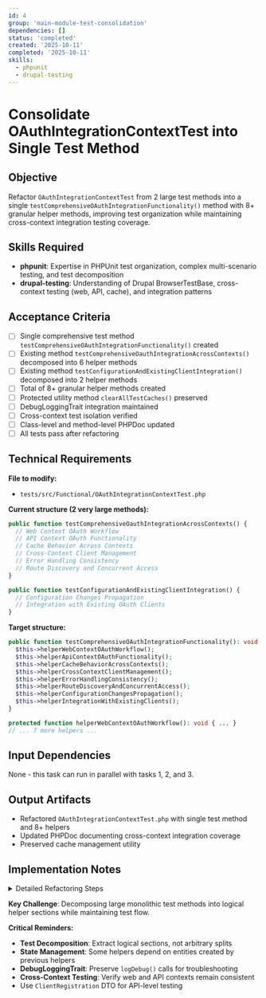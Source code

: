 ```yaml
---
id: 4
group: 'main-module-test-consolidation'
dependencies: []
status: 'completed'
created: '2025-10-11'
completed: '2025-10-11'
skills:
  - phpunit
  - drupal-testing
---
```


# Consolidate OAuthIntegrationContextTest into Single Test Method

## Objective

Refactor `OAuthIntegrationContextTest` from 2 large test methods into a single `testComprehensiveOAuthIntegrationFunctionality()` method with 8+ granular helper methods, improving test organization while maintaining cross-context integration testing coverage.

## Skills Required

- **phpunit**: Expertise in PHPUnit test organization, complex multi-scenario testing, and test decomposition
- **drupal-testing**: Understanding of Drupal BrowserTestBase, cross-context testing (web, API, cache), and integration patterns

## Acceptance Criteria

- [ ] Single comprehensive test method `testComprehensiveOAuthIntegrationFunctionality()` created
- [ ] Existing method `testComprehensiveOauthIntegrationAcrossContexts()` decomposed into 6 helper methods
- [ ] Existing method `testConfigurationAndExistingClientIntegration()` decomposed into 2 helper methods
- [ ] Total of 8+ granular helper methods created
- [ ] Protected utility method `clearAllTestCaches()` preserved
- [ ] DebugLoggingTrait integration maintained
- [ ] Cross-context test isolation verified
- [ ] Class-level and method-level PHPDoc updated
- [ ] All tests pass after refactoring

## Technical Requirements

**File to modify:**

- `tests/src/Functional/OAuthIntegrationContextTest.php`

**Current structure (2 very large methods):**

```php
public function testComprehensiveOauthIntegrationAcrossContexts() {
  // Web Context OAuth Workflow
  // API Context OAuth Functionality
  // Cache Behavior Across Contexts
  // Cross-Context Client Management
  // Error Handling Consistency
  // Route Discovery and Concurrent Access
}

public function testConfigurationAndExistingClientIntegration() {
  // Configuration Changes Propagation
  // Integration with Existing OAuth Clients
}
```

**Target structure:**

```php
public function testComprehensiveOAuthIntegrationFunctionality(): void {
  $this->helperWebContextOAuthWorkflow();
  $this->helperApiContextOAuthFunctionality();
  $this->helperCacheBehaviorAcrossContexts();
  $this->helperCrossContextClientManagement();
  $this->helperErrorHandlingConsistency();
  $this->helperRouteDiscoveryAndConcurrentAccess();
  $this->helperConfigurationChangesPropagation();
  $this->helperIntegrationWithExistingClients();
}

protected function helperWebContextOAuthWorkflow(): void { ... }
// ... 7 more helpers ...
```

## Input Dependencies

None - this task can run in parallel with tasks 1, 2, and 3.

## Output Artifacts

- Refactored `OAuthIntegrationContextTest.php` with single test method and 8+ helpers
- Updated PHPDoc documenting cross-context integration coverage
- Preserved cache management utility

## Implementation Notes

<details>
<summary>Detailed Refactoring Steps</summary>

### Step 1: Understand Current Structure

The existing test has **large, monolithic methods** that test multiple scenarios. We need to **extract logical sections** into helper methods.

**Current method 1**: `testComprehensiveOauthIntegrationAcrossContexts()`

- ~270 lines
- 6 distinct test sections (marked with `===` comments)

**Current method 2**: `testConfigurationAndExistingClientIntegration()`

- ~105 lines
- 2 distinct test sections

### Step 2: Create Comprehensive Test Method

```php
/**
 * Comprehensive OAuth integration testing across all contexts.
 *
 * Tests OAuth functionality across web, API, and cache contexts to ensure
 * consistent behavior and proper integration. This consolidation reduces
 * test execution time while maintaining comprehensive cross-context coverage.
 *
 * Integration test coverage includes:
 * - Web context OAuth workflow (HTTP endpoints)
 * - API context OAuth functionality (service layer)
 * - Cache behavior and consistency across contexts
 * - Cross-context client management
 * - Error handling consistency across contexts
 * - Route discovery and concurrent access patterns
 * - Configuration change propagation
 * - Integration with existing OAuth clients
 *
 * All scenarios execute sequentially, maintaining test isolation through
 * proper cache clearing and state management in helper methods.
 */
public function testComprehensiveOAuthIntegrationFunctionality(): void {
  $this->logDebug('Starting comprehensive OAuth integration test');

  // Web and API context testing
  $this->helperWebContextOAuthWorkflow();
  $this->helperApiContextOAuthFunctionality();

  // Cache and state management
  $this->helperCacheBehaviorAcrossContexts();

  // Client management and error handling
  $this->helperCrossContextClientManagement();
  $this->helperErrorHandlingConsistency();

  // Concurrent access and discovery
  $this->helperRouteDiscoveryAndConcurrentAccess();

  // Configuration and integration
  $this->helperConfigurationChangesPropagation();
  $this->helperIntegrationWithExistingClients();
}
```

### Step 3: Extract Helpers from testComprehensiveOauthIntegrationAcrossContexts

#### Helper 1: Web Context OAuth Workflow

Extract the "Web Context OAuth Workflow" section (lines ~115-145):

```php
/**
 * Helper: Tests OAuth workflow in web context (HTTP requests).
 *
 * Validates that OAuth metadata endpoints are accessible via HTTP and
 * that client registration works through web requests.
 */
protected function helperWebContextOAuthWorkflow(): void {
  $this->logDebug('Testing OAuth metadata endpoint');

  // Test metadata endpoints are accessible via HTTP
  $this->drupalGet('/.well-known/oauth-authorization-server');
  $this->logDebug('OAuth metadata endpoint response code: ' . $this->getSession()->getStatusCode());
  $this->assertSession()->statusCodeEquals(200);
  $this->assertSession()->responseHeaderContains('Content-Type', 'application/json');

  $auth_metadata = Json::decode($this->getSession()->getPage()->getContent());
  $this->assertArrayHasKey('registration_endpoint', $auth_metadata);
  $this->logDebug('Registration endpoint from metadata: ' . ($auth_metadata['registration_endpoint'] ?? 'NULL'));

  // Test client registration via HTTP
  $web_client_metadata = [
    'client_name' => 'Web Context Test Client',
    'redirect_uris' => ['https://example.com/callback'],
    'grant_types' => ['authorization_code'],
  ];

  $this->logDebug('About to POST to: ' . $auth_metadata['registration_endpoint']);
  $web_response = $this->httpClient->post($this->buildUrl('/oauth/register'), [
    RequestOptions::JSON => $web_client_metadata,
    RequestOptions::HEADERS => [
      'Content-Type' => 'application/json',
      'Accept' => 'application/json',
    ],
  ]);

  $this->assertEquals(200, $web_response->getStatusCode());
  $web_response->getBody()->rewind();
  $web_client_data = Json::decode($web_response->getBody()->getContents());
  $this->assertArrayHasKey('client_id', $web_client_data);
}
```

#### Helper 2: API Context OAuth Functionality

Extract the "API Context OAuth Functionality" section (lines ~147-168):

```php
/**
 * Helper: Tests OAuth functionality in API context (service layer).
 *
 * Validates that OAuth services work correctly when called directly
 * without HTTP layer.
 */
protected function helperApiContextOAuthFunctionality(): void {
  // Get metadata service directly
  $metadata_service = $this->container->get('simple_oauth_server_metadata.server_metadata');
  $api_metadata = $metadata_service->getServerMetadata();
  $this->assertArrayHasKey('registration_endpoint', $api_metadata);
  $this->assertStringContainsString('/oauth/register', $api_metadata['registration_endpoint']);

  // Test client registration service directly
  $registration_service = $this->container->get('simple_oauth_client_registration.service.registration');
  $api_client_metadata = new ClientRegistration(
    clientName: 'API Context Test Client',
    redirectUris: ['https://api.example.com/callback'],
    grantTypes: ['authorization_code', 'refresh_token']
  );

  $api_client_data = $registration_service->registerClient($api_client_metadata);
  $this->assertArrayHasKey('client_id', $api_client_data);
  $this->assertArrayHasKey('client_secret', $api_client_data);
  $this->assertArrayHasKey('registration_access_token', $api_client_data);

  // Test client retrieval
  $retrieved_metadata = $registration_service->getClientMetadata($api_client_data['client_id']);
  $this->assertEquals($api_client_metadata->clientName, $retrieved_metadata['client_name']);
}
```

#### Helper 3: Cache Behavior Across Contexts

Extract the "Cache Behavior Across Contexts" section (lines ~170-188):

```php
/**
 * Helper: Tests cache behavior and consistency across contexts.
 *
 * Validates that cache is shared between web and API contexts and that
 * cache invalidation affects both contexts.
 */
protected function helperCacheBehaviorAcrossContexts(): void {
  $metadata_service = $this->container->get('simple_oauth_server_metadata.server_metadata');

  // Test cache generation and consistency
  $metadata1 = $metadata_service->getServerMetadata();
  $metadata2 = $metadata_service->getServerMetadata();
  $this->assertEquals($metadata1['registration_endpoint'], $metadata2['registration_endpoint']);

  // Test HTTP context uses same cache
  $this->drupalGet('/.well-known/oauth-authorization-server');
  $this->assertSession()->statusCodeEquals(200);
  $http_metadata = Json::decode($this->getSession()->getPage()->getContent());
  $this->assertEquals($metadata1['registration_endpoint'], $http_metadata['registration_endpoint']);

  // Test cache invalidation affects both contexts
  $fresh_metadata = $metadata_service->getServerMetadata();
  $this->drupalGet('/.well-known/oauth-authorization-server');
  $this->assertSession()->statusCodeEquals(200);
  $fresh_http_metadata = Json::decode($this->getSession()->getPage()->getContent());
  $this->assertEquals($fresh_metadata['registration_endpoint'], $fresh_http_metadata['registration_endpoint']);
}
```

#### Helper 4: Cross-Context Client Management

Extract the "Cross-Context Client Management" section (lines ~190-207):

```php
/**
 * Helper: Tests client management across different contexts.
 *
 * Validates that clients registered in different contexts can coexist
 * and be managed independently.
 */
protected function helperCrossContextClientManagement(): void {
  // Note: This helper depends on clients created in previous helpers
  // We'll need to retrieve them or recreate them here

  // For simplicity, create new test clients
  $registration_service = $this->container->get('simple_oauth_client_registration.service.registration');

  $web_client = $registration_service->registerClient(new ClientRegistration(
    clientName: 'Cross-Context Web Client',
    redirectUris: ['https://web.example.com/callback']
  ));

  $api_client = $registration_service->registerClient(new ClientRegistration(
    clientName: 'Cross-Context API Client',
    redirectUris: ['https://api.example.com/callback']
  ));

  // Verify different clients
  $this->assertNotEquals($web_client['client_id'], $api_client['client_id']);

  // Test updating web-registered client via HTTP
  $updated_metadata_http = [
    'client_name' => 'Updated Cross-Context Web Client',
    'client_uri' => 'https://updated-web.example.com',
  ];

  $update_response = $this->httpClient->put($web_client['registration_client_uri'], [
    RequestOptions::JSON => $updated_metadata_http,
    RequestOptions::HEADERS => [
      'Authorization' => 'Bearer ' . $web_client['registration_access_token'],
      'Content-Type' => 'application/json',
      'Accept' => 'application/json',
    ],
  ]);

  $this->assertEquals(200, $update_response->getStatusCode());
  $update_response->getBody()->rewind();
  $updated_data = Json::decode($update_response->getBody()->getContents());
  $this->assertEquals('Updated Cross-Context Web Client', $updated_data['client_name']);
}
```

#### Helper 5: Error Handling Consistency

Extract the "Error Handling Consistency" section (lines ~209-234):

```php
/**
 * Helper: Tests error handling consistency across contexts.
 *
 * Validates that both HTTP and API contexts return appropriate errors
 * for invalid data.
 */
protected function helperErrorHandlingConsistency(): void {
  // Test HTTP context error handling
  $invalid_metadata = [
    'client_name' => 'Invalid Client',
    'redirect_uris' => ['not-a-url'],
  ];

  $http_error_response = $this->httpClient->post($this->buildUrl('/oauth/register'), [
    RequestOptions::JSON => $invalid_metadata,
    RequestOptions::HEADERS => [
      'Content-Type' => 'application/json',
      'Accept' => 'application/json',
    ],
    RequestOptions::HTTP_ERRORS => FALSE,
  ]);

  $this->assertEquals(400, $http_error_response->getStatusCode());
  $http_error_response->getBody()->rewind();
  $http_error = Json::decode($http_error_response->getBody()->getContents());
  $this->assertEquals('invalid_client_metadata', $http_error['error']);

  // Test API context error handling
  $exception_thrown = FALSE;
  try {
    $registration_service = $this->container->get('simple_oauth_client_registration.service.registration');
    $invalid_dto = new ClientRegistration(
      clientName: 'Invalid Client',
      redirectUris: ['not-a-url']
    );
    $registration_service->registerClient($invalid_dto);
  }
  catch (\Exception $e) {
    $exception_thrown = TRUE;
    $this->assertStringContainsString('Invalid redirect URI', $e->getMessage());
  }
  $this->assertTrue($exception_thrown);
}
```

#### Helper 6: Route Discovery and Concurrent Access

Extract the "Route Discovery and Concurrent Access" section (lines ~236-273):

```php
/**
 * Helper: Tests route discovery and concurrent access patterns.
 *
 * Validates that metadata endpoints remain consistent under concurrent
 * access and cache regeneration.
 */
protected function helperRouteDiscoveryAndConcurrentAccess(): void {
  $metadata_service = $this->container->get('simple_oauth_server_metadata.server_metadata');

  // Test multiple cache invalidations and regenerations
  for ($i = 0; $i < 3; $i++) {
    $metadata = $metadata_service->getServerMetadata();
    $this->assertArrayHasKey('registration_endpoint', $metadata);
    $this->assertStringContainsString('/oauth/register', $metadata['registration_endpoint']);

    // Verify HTTP access still works
    $this->drupalGet('/.well-known/oauth-authorization-server');
    $this->assertSession()->statusCodeEquals(200);
    $http_iter_metadata = Json::decode($this->getSession()->getPage()->getContent());
    $this->assertEquals($metadata['registration_endpoint'], $http_iter_metadata['registration_endpoint']);
  }

  // Simulate concurrent metadata generation
  $metadata_results = [];
  for ($i = 0; $i < 5; $i++) {
    $metadata_results[] = $metadata_service->getServerMetadata();
  }

  // All results should be identical (no race conditions)
  $first_result = $metadata_results[0];
  foreach ($metadata_results as $index => $result) {
    $this->assertEquals($first_result['registration_endpoint'], $result['registration_endpoint']);
  }

  // Test concurrent client registrations
  $registration_service = $this->container->get('simple_oauth_client_registration.service.registration');
  $client_results = [];
  for ($i = 0; $i < 3; $i++) {
    $concurrent_metadata = new ClientRegistration(
      clientName: "Concurrent Test Client $i",
      redirectUris: ["https://example$i.com/callback"]
    );
    $client_results[] = $registration_service->registerClient($concurrent_metadata);
  }

  // All clients should have unique IDs
  $client_ids = array_column($client_results, 'client_id');
  $unique_ids = array_unique($client_ids);
  $this->assertEquals(count($client_ids), count($unique_ids));
}
```

### Step 4: Extract Helpers from testConfigurationAndExistingClientIntegration

#### Helper 7: Configuration Changes Propagation

Extract the "Configuration Changes Propagation" section (lines ~286-317):

```php
/**
 * Helper: Tests configuration change propagation across contexts.
 *
 * Validates that configuration changes are reflected in both API and
 * HTTP contexts.
 */
protected function helperConfigurationChangesPropagation(): void {
  $this->logDebug('Testing configuration changes propagation');

  $config = $this->container->get('config.factory')->getEditable('simple_oauth_server_metadata.settings');
  $metadata_service = $this->container->get('simple_oauth_server_metadata.server_metadata');

  // Test auto-detection
  $config->clear('registration_endpoint')->save();
  $metadata = $metadata_service->getServerMetadata();
  $this->assertArrayHasKey('registration_endpoint', $metadata);

  // Verify HTTP endpoint reflects the same
  $this->drupalGet('/.well-known/oauth-authorization-server');
  $this->assertSession()->statusCodeEquals(200);
  $http_metadata = Json::decode($this->getSession()->getPage()->getContent());
  $this->assertEquals($metadata['registration_endpoint'], $http_metadata['registration_endpoint']);

  // Test explicit configuration override
  $custom_endpoint = 'https://custom.example.com/oauth/register';
  $config->set('registration_endpoint', $custom_endpoint)->save();
  $metadata = $metadata_service->getServerMetadata();
  $this->assertEquals($custom_endpoint, $metadata['registration_endpoint']);

  $this->drupalGet('/.well-known/oauth-authorization-server');
  $this->assertSession()->statusCodeEquals(200);
  $http_metadata = Json::decode($this->getSession()->getPage()->getContent());
  $this->assertEquals($custom_endpoint, $http_metadata['registration_endpoint']);

  // Restore auto-detection
  $config->clear('registration_endpoint')->save();
  $metadata = $metadata_service->getServerMetadata();
  $this->assertArrayHasKey('registration_endpoint', $metadata);
  $this->assertStringContainsString('/oauth/register', $metadata['registration_endpoint']);
}
```

#### Helper 8: Integration with Existing Clients

Extract the "Integration with Existing OAuth Clients" section (lines ~319-355):

```php
/**
 * Helper: Tests integration with pre-existing OAuth clients.
 *
 * Validates that dynamic client registration works alongside manually
 * configured OAuth clients.
 */
protected function helperIntegrationWithExistingClients(): void {
  // Create a pre-existing consumer (simulating manually configured client)
  $consumer = Consumer::create([
    'uuid' => 'existing-client-id',
    'label' => 'Existing OAuth Client',
    'description' => 'Pre-existing manually configured client',
    'grant_types' => ['authorization_code', 'refresh_token'],
    'redirect' => ['https://existing.example.com/callback'],
    'confidential' => TRUE,
    'secret' => 'existing-secret',
    'roles' => ['authenticated'],
  ]);
  $consumer->save();

  // Test that metadata endpoints work with existing clients
  $this->drupalGet('/.well-known/oauth-authorization-server');
  $this->assertSession()->statusCodeEquals(200);
  $metadata_with_existing = Json::decode($this->getSession()->getPage()->getContent());
  $this->assertArrayHasKey('registration_endpoint', $metadata_with_existing);

  // Test that new dynamic registration still works
  $registration_service = $this->container->get('simple_oauth_client_registration.service.registration');
  $new_client_metadata = new ClientRegistration(
    clientName: 'New Dynamic Client',
    redirectUris: ['https://new.example.com/callback']
  );
  $new_client_data = $registration_service->registerClient($new_client_metadata);
  $this->assertArrayHasKey('client_id', $new_client_data);
  $this->assertNotEquals('existing-client-id', $new_client_data['client_id']);

  // Test that both clients are accessible
  $consumer_storage = $this->container->get('entity_type.manager')->getStorage('consumer');
  $existing_client = $consumer_storage->loadByProperties(['uuid' => 'existing-client-id']);
  $this->assertNotEmpty($existing_client);
  $new_client = $consumer_storage->loadByProperties(['client_id' => $new_client_data['client_id']]);
  $this->assertNotEmpty($new_client);
}
```

### Step 5: Preserve Utility Method

Keep `clearAllTestCaches()` as **protected** (not a helper):

```php
/**
 * Clears all test-relevant caches.
 */
protected function clearAllTestCaches(): void {
  // ... existing implementation unchanged ...
}
```

### Step 6: Update Class-level PHPDoc

```php
/**
 * Integration tests for OAuth across different execution contexts.
 *
 * Tests OAuth functionality across web, CLI, and test environments to ensure
 * consistent behavior and proper cache handling in all contexts.
 *
 * Tests are consolidated into a single comprehensive test method with
 * granular helper methods for performance optimization.
 */
#[Group('simple_oauth_21')]
#[Group('functional')]
#[Group('oauth_integration')]
class OAuthIntegrationContextTest extends BrowserTestBase {
```

### Step 7: Run Tests

```bash
cd /var/www/html && vendor/bin/phpunit web/modules/contrib/simple_oauth_21/tests/src/Functional/OAuthIntegrationContextTest.php
```

Verify:

- All 8 helpers execute correctly
- Cross-context consistency maintained
- No state leakage between helpers
- DebugLoggingTrait output is helpful

</details>

**Key Challenge**: Decomposing large monolithic test methods into logical helper sections while maintaining test flow.

**Critical Reminders:**

- **Test Decomposition**: Extract logical sections, not arbitrary splits
- **State Management**: Some helpers depend on entities created by previous helpers
- **DebugLoggingTrait**: Preserve `logDebug()` calls for troubleshooting
- **Cross-Context Testing**: Verify web and API contexts remain consistent
- Use `ClientRegistration` DTO for API-level testing
